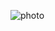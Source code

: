 ![photo](https://github.com/web-god/photo-cutting-animation/assets/132649294/29912f3b-3430-4c73-a07b-01ac53488cd7)

